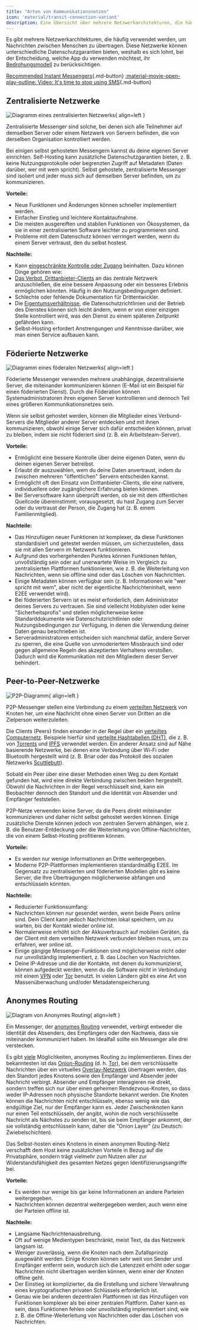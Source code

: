 ```yaml
---
title: "Arten von Kommunikationsnetzen"
icon: 'material/transit-connection-variant'
description: Eine Übersicht über mehrere Netzwerkarchitekturen, die häufig von Instant-Messaging-Anwendungen verwendet werden.
---
```


Es gibt mehrere Netzwerkarchitekturen, die häufig verwendet werden, um Nachrichten zwischen Menschen zu übertragen. Diese Netzwerke können unterschiedliche Datenschutzgarantien bieten, weshalb es sich lohnt, bei der Entscheidung, welche App du verwenden möchtest, ihr [Bedrohungsmodell](../basics/threat-modeling.md) zu berücksichtigen.

[Recommended Instant Messengers](../real-time-communication.md ""){.md-button} [:material-movie-open-play-outline: Video: It's time to stop using SMS](https://www.privacyguides.org/videos/2025/01/24/its-time-to-stop-using-sms-heres-why/ ""){.md-button}

## Zentralisierte Netzwerke

![Diagramm eines zentralisierten Netzwerks](../assets/img/layout/network-centralized.svg){ align=left }

Zentralisierte Messenger sind solche, bei denen sich alle Teilnehmer auf demselben Server oder einem Netzwerk von Servern befinden, die von derselben Organisation kontrolliert werden.

Bei einigen selbst gehosteten Messengern kannst du deine eigenen Server einrichten. Self-Hosting kann zusätzliche Datenschutzgarantien bieten, z. B. keine Nutzungsprotokolle oder begrenzten Zugriff auf Metadaten (Daten darüber, wer mit wem spricht). Selbst gehostete, zentralisierte Messenger sind isoliert und jeder muss sich auf demselben Server befinden, um zu kommunizieren.

**Vorteile:**

- Neue Funktionen und Änderungen können schneller implementiert werden.
- Einfacher Einstieg und leichtere Kontaktaufnahme.
- Die meisten ausgereiften und stabilen Funktionen von Ökosystemen, da sie in einer zentralisierten Software leichter zu programmieren sind.
- Probleme mit dem Datenschutz können verringert werden, wenn du einem Server vertraust, den du selbst hostest.

**Nachteile:**

- Kann [eingeschränkte Kontrolle oder Zugang](https://drewdevault.com/2018/08/08/Signal.html) beinhalten. Dazu können Dinge gehören wie:
- [Das Verbot, Drittanbieter-Clients](https://github.com/LibreSignal/LibreSignal/issues/37#issuecomment-217211165) an das zentrale Netzwerk anzuschließen, die eine bessere Anpassung oder ein besseres Erlebnis ermöglichen könnten. Häufig in den Nutzungsbedingungen definiert.
- Schlechte oder fehlende Dokumentation für Drittentwickler.
- Die [Eigentumsverhältnisse](https://web.archive.org/web/20210729191953/https://blog.privacytools.io/delisting-wire), die Datenschutzrichtlinien und der Betrieb des Dienstes können sich leicht ändern, wenn er von einer einzigen Stelle kontrolliert wird, was den Dienst zu einem späteren Zeitpunkt gefährden kann.
- Selbst-Hosting erfordert Anstrengungen und Kenntnisse darüber, wie man einen Service aufbauen kann.

## Föderierte Netzwerke

![Diagramm eines föderalen Netzwerks](../assets/img/layout/network-decentralized.svg){ align=left }

Föderierte Messenger verwenden mehrere unabhängige, dezentralisierte Server, die miteinander kommunizieren können (E-Mail ist ein Beispiel für einen föderierten Dienst). Durch die Föderation können Systemadministratoren ihren eigenen Server kontrollieren und dennoch Teil eines größeren Kommunikationsnetzes sein.

Wenn sie selbst gehostet werden, können die Mitglieder eines Verbund-Servers die Mitglieder anderer Server entdecken und mit ihnen kommunizieren, obwohl einige Server sich dafür entscheiden können, privat zu bleiben, indem sie nicht föderiert sind (z. B. ein Arbeitsteam-Server).

**Vorteile:**

- Ermöglicht eine bessere Kontrolle über deine eigenen Daten, wenn du deinen eigenen Server betreibst.
- Erlaubt dir auszuwählen, wem du deine Daten anvertraust, indem du zwischen mehreren "öffentlichen" Servern entscheiden kannst.
- Ermöglicht oft den Einsatz von Drittanbieter-Clients, die eine nativere, individuellere oder zugänglichere Erfahrung bieten können.
- Bei Serversoftware kann überprüft werden, ob sie mit dem öffentlichen Quellcode übereinstimmt; vorausgesetzt, du hast Zugang zum Server oder du vertraust der Person, die Zugang hat (z. B. einem Familienmitglied).

**Nachteile:**

- Das Hinzufügen neuer Funktionen ist komplexer, da diese Funktionen standardisiert und getestet werden müssen, um sicherzustellen, dass sie mit allen Servern im Netzwerk funktionieren.
- Aufgrund des vorhergehenden Punktes können Funktionen fehlen, unvollständig sein oder auf unerwartete Weise im Vergleich zu zentralisierten Plattformen funktionieren, wie z. B. die Weiterleitung von Nachrichten, wenn sie offline sind oder das Löschen von Nachrichten.
- Einige Metadaten können verfügbar sein (z. B. Informationen wie "wer spricht mit wem", aber nicht der eigentliche Nachrichteninhalt, wenn E2EE verwendet wird).
- Bei föderierten Servern ist es meist erforderlich, dem Administrator deines Servers zu vertrauen. Sie sind vielleicht Hobbyisten oder keine "Sicherheitsprofis" und stellen möglicherweise keine Standarddokumente wie Datenschutzrichtlinien oder Nutzungsbedingungen zur Verfügung, in denen die Verwendung deiner Daten genau beschrieben ist.
- Serveradministratoren entscheiden sich manchmal dafür, andere Server zu sperren, die eine Quelle von unmoderiertem Missbrauch sind oder gegen allgemeine Regeln des akzeptierten Verhaltens verstoßen. Dadurch wird die Kommunikation mit den Mitgliedern dieser Server behindert.

## Peer-to-Peer-Netzwerke

![P2P-Diagramm](../assets/img/layout/network-distributed.svg){ align=left }

P2P-Messenger stellen eine Verbindung zu einem [verteilten Netzwerk](https://en.wikipedia.org/wiki/Distributed_networking) von Knoten her, um eine Nachricht ohne einen Server von Dritten an die Zielperson weiterzuleiten.

Die Clients (Peers) finden einander in der Regel über ein [verteiltes Computernetz](https://en.wikipedia.org/wiki/Distributed_computing). Beispiele hierfür sind [verteilte Hashtabellen (DHT)](https://de.wikipedia.org/wiki/Verteilte_Hashtabelle), die z. B. von [Torrents](https://de.wikipedia.org/wiki/BitTorrent) und [IPFS](https://de.wikipedia.org/wiki/InterPlanetary_File_System) verwendet werden. Ein anderer Ansatz sind auf Nähe basierende Netzwerke, bei denen eine Verbindung über Wi-Fi oder Bluetooth hergestellt wird (z. B. Briar oder das Protokoll des sozialen Netzwerks [Scuttlebutt](https://scuttlebutt.nz)).

Sobald ein Peer über eine dieser Methoden einen Weg zu dem Kontakt gefunden hat, wird eine direkte Verbindung zwischen beiden hergestellt. Obwohl die Nachrichten in der Regel verschlüsselt sind, kann ein Beobachter dennoch den Standort und die Identität von Absender und Empfänger feststellen.

P2P-Netze verwenden keine Server, da die Peers direkt miteinander kommunizieren und daher nicht selbst gehostet werden können. Einige zusätzliche Dienste können jedoch von zentralen Servern abhängen, wie z. B. die Benutzer-Entdeckung oder die Weiterleitung von Offline-Nachrichten, die von einem Selbst-Hosting profitieren können.

**Vorteile:**

- Es werden nur wenige Informationen an Dritte weitergegeben.
- Moderne P2P-Plattformen implementieren standardmäßig E2EE. Im Gegensatz zu zentralisierten und föderierten Modellen gibt es keine Server, die Ihre Übertragungen möglicherweise abfangen und entschlüsseln könnten.

**Nachteile:**

- Reduzierter Funktionsumfang:
- Nachrichten können nur gesendet werden, wenn beide Peers online sind. Dein Client kann jedoch Nachrichten lokal speichern, um zu warten, bis der Kontakt wieder online ist.
- Normalerweise erhöht sich der Akkuverbrauch auf mobilen Geräten, da der Client mit dem verteilten Netzwerk verbunden bleiben muss, um zu erfahren, wer online ist.
- Einige gängige Messenger-Funktionen sind möglicherweise nicht oder nur unvollständig implementiert, z. B. das Löschen von Nachrichten.
- Deine IP-Adresse und die der Kontakte, mit denen du kommunizierst, können aufgedeckt werden, wenn du die Software nicht in Verbindung mit einem [VPN](../vpn.md) oder [Tor](../tor.md) benutzt. In vielen Ländern gibt es eine Art von Massenüberwachung und/oder Metadatenspeicherung.

## Anonymes Routing

![Diagram von Anonymes Routing](../assets/img/layout/network-anonymous-routing.svg){ align=left }

Ein Messenger, der [anonymes Routing](https://doi.org/10.1007/978-1-4419-5906-5_628) verwendet, verbirgt entweder die Identität des Absenders, des Empfängers oder den Nachweis, dass sie miteinander kommuniziert haben. Im Idealfall sollte ein Messenger alle drei verstecken.

Es gibt [viele](https://doi.org/10.1145/3182658) Möglichkeiten, anonymes Routing zu implementieren. Eines der bekanntesten ist das [Onion-Routing](https://de.wikipedia.org/wiki/Onion-Routing) (d. h. [Tor](tor-overview.md)), bei dem verschlüsselte Nachrichten über ein virtuelles [Overlay-Netzwerk](https://en.wikipedia.org/wiki/Overlay_network) übertragen werden, das den Standort jedes Knotens sowie den Empfänger und Absender jeder Nachricht verbirgt. Absender und Empfänger interagieren nie direkt, sondern treffen sich nur über einen geheimen Rendezvous-Knoten, so dass weder IP-Adressen noch physische Standorte bekannt werden. Die Knoten können die Nachrichten nicht entschlüsseln, ebenso wenig wie das endgültige Ziel, nur der Empfänger kann es. Jeder Zwischenknoten kann nur einen Teil entschlüsseln, der angibt, wohin die noch verschlüsselte Nachricht als Nächstes zu senden ist, bis sie beim Empfänger ankommt, der sie vollständig entschlüsseln kann, daher die "Onion Layer" (zu Deutsch: Zwiebelschichten).

Das Selbst-hosten eines Knotens in einem anonymen Routing-Netz verschafft dem Host keine zusätzlichen Vorteile in Bezug auf die Privatsphäre, sondern trägt vielmehr zum Nutzen aller zur Widerstandsfähigkeit des gesamten Netzes gegen Identifizierungsangriffe bei.

**Vorteile:**

- Es werden nur wenige bis gar keine Informationen an andere Parteien weitergegeben.
- Nachrichten können dezentral weitergegeben werden, auch wenn eine der Parteien offline ist.

**Nachteile:**

- Langsame Nachrichtenausbreitung.
- Oft auf wenige Medientypen beschränkt, meist Text, da das Netzwerk langsam ist.
- Weniger zuverlässig, wenn die Knoten nach dem Zufallsprinzip ausgewählt werden. Einige Knoten können sehr weit von Sender und Empfänger entfernt sein, wodurch sich die Latenzzeit erhöht oder sogar Nachrichten nicht übertragen werden können, wenn einer der Knoten offline geht.
- Der Einstieg ist komplizierter, da die Erstellung und sichere Verwahrung eines kryptografischen privaten Schlüssels erforderlich ist.
- Genau wie bei anderen dezentralen Plattformen ist das Hinzufügen von Funktionen komplexer als bei einer zentralen Plattform. Daher kann es sein, dass Funktionen fehlen oder unvollständig implementiert sind, wie z. B. die Offline-Weiterleitung von Nachrichten oder das Löschen von Nachrichten.

